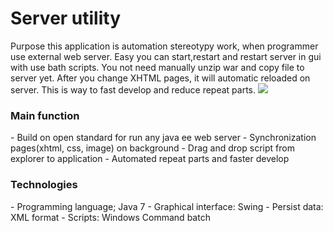 <h1> Server utility </h1>

Purpose this application is automation stereotypy work, when programmer use external
web server. Easy you can start,restart and restart server in gui with use bath scripts.
You not need manually unzip war and copy file to server yet. After you change XHTML pages, 
it will automatic reloaded on server. This is way to fast develop and reduce repeat parts.
<img src="https://github.com/JiriCagis/ServerUtility/blob/master/documentation/Server_Utility_use_case.svg"/>
<h3> Main function </h3>
- Build on open standard for run any java ee web server
- Synchronization pages(xhtml, css, image) on background
- Drag and drop script from explorer to application
- Automated repeat parts and faster develop

<h3> Technologies </h3>
- Programming language; Java 7
- Graphical interface: Swing
- Persist data: XML format
- Scripts: Windows Command batch
